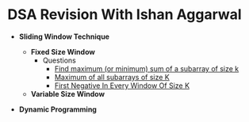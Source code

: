 # DSA Revision With Ishan Aggarwal

* **Sliding Window Technique**
    * **Fixed Size Window**
        - Questions
            * [Find maximum (or minimum) sum of a subarray of size k](..//dsa_by_ishan//src//main//java//sliding_window//fixed//MaximumSumOfAllSubarrayOfSizeK.java)
            * [Maximum of all subarrays of size K](..//dsa_by_ishan//src//main//java//sliding_window//fixed//MaximumElementOfEachSubarrayOfSizeK.java)
            * [First Negative In Every Window Of Size K](..//dsa_by_ishan//src//main//java//sliding_window//fixed//FirstNegativeOfEachSubarrayOfSizeK.java)
    * **Variable Size Window**

* **Dynamic Programming**
